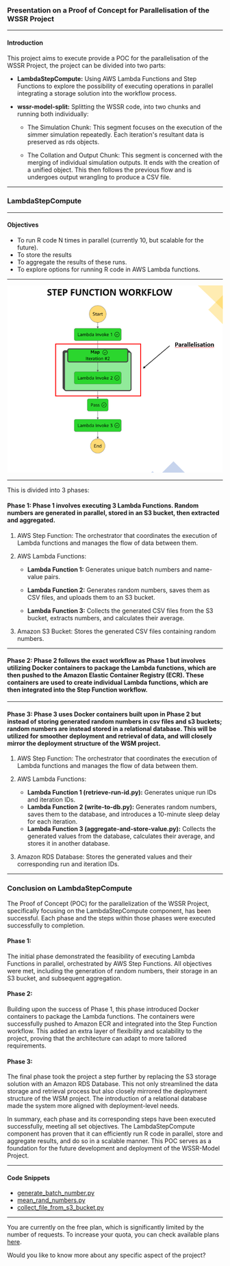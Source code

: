 ### Presentation on a Proof of Concept for Parallelisation of the WSSR Project

---

#### Introduction

This project aims to execute provide a POC for the parallelisation of the WSSR Project, the project can be divided into two parts:

- **LambdaStepCompute:** Using AWS Lambda Functions and Step Functions to explore the possibility of executing operations in parallel integrating a storage solution into the workflow process.
  
- **wssr-model-split:** Splitting the WSSR code, into two chunks and running both individually:
  - The Simulation Chunk: This segment focuses on the execution of the simmer simulation repeatedly. Each iteration's resultant data is preserved as rds objects.
  
  - The Collation and Output Chunk: This segment is concerned with the merging of individual simulation outputs. It ends with the creation of a unified object. This then follows the previous flow and is undergoes output wrangling to produce a CSV file.

---

### LambdaStepCompute

---

#### Objectives

- To run R code N times in parallel (currently 10, but scalable for the future).
- To store the results
- To aggregate the results of these runs.
- To explore options for running R code in AWS Lambda functions.

---

![Step Function Workflow Diagram](https://github.com/eriiire/LambdaStepCompute/raw/b1a2c424f10074c581f7baeff8b9b9db553b70fe/phase2/stepfunction-workflow.png)

---

This is divided into 3 phases:

#### Phase 1: Phase 1 involves executing 3 Lambda Functions. Random numbers are generated in parallel, stored in an S3 bucket, then extracted and aggregated.

1. AWS Step Function: The orchestrator that coordinates the execution of Lambda functions and manages the flow of data between them. 

2. AWS Lambda Functions: 

   - **Lambda Function 1:** Generates unique batch numbers and name-value pairs. 

   - **Lambda Function 2:** Generates random numbers, saves them as CSV files, and uploads them to an S3 bucket. 

   - **Lambda Function 3:** Collects the generated CSV files from the S3 bucket, extracts numbers, and calculates their average. 

3. Amazon S3 Bucket: Stores the generated CSV files containing random numbers.

---

#### Phase 2: Phase 2 follows the exact workflow as Phase 1 but involves utilizing Docker containers to package the Lambda functions, which are then pushed to the Amazon Elastic Container Registry (ECR). These containers are used to create individual Lambda functions, which are then integrated into the Step Function workflow.

---

#### Phase 3: Phase 3 uses Docker containers built upon in Phase 2 but instead of storing generated random numbers in csv files and s3 buckets; random numbers are instead stored in a relational database. This will be utilized for smoother deployment and retrieval of data, and will closely mirror the deployment structure of the WSM project.

1. AWS Step Function: The orchestrator that coordinates the execution of Lambda functions and manages the flow of data between them.

2. AWS Lambda Functions:

   - **Lambda Function 1 (retrieve-run-id.py):** Generates unique run IDs and iteration IDs.
   - **Lambda Function 2 (write-to-db.py):** Generates random numbers, saves them to the database, and introduces a 10-minute sleep delay for each iteration.
   - **Lambda Function 3 (aggregate-and-store-value.py):** Collects the generated values from the database, calculates their average, and stores it in another database.

3. Amazon RDS Database: Stores the generated values and their corresponding run and iteration IDs.

---

### Conclusion on LambdaStepCompute

The Proof of Concept (POC) for the parallelization of the WSSR Project, specifically focusing on the LambdaStepCompute component, has been successful. Each phase and the steps within those phases were executed successfully to completion.

#### Phase 1: 
The initial phase demonstrated the feasibility of executing Lambda Functions in parallel, orchestrated by AWS Step Functions. All objectives were met, including the generation of random numbers, their storage in an S3 bucket, and subsequent aggregation.

#### Phase 2: 
Building upon the success of Phase 1, this phase introduced Docker containers to package the Lambda functions. The containers were successfully pushed to Amazon ECR and integrated into the Step Function workflow. This added an extra layer of flexibility and scalability to the project, proving that the architecture can adapt to more tailored requirements.

#### Phase 3: 
The final phase took the project a step further by replacing the S3 storage solution with an Amazon RDS Database. This not only streamlined the data storage and retrieval process but also closely mirrored the deployment structure of the WSM project. The introduction of a relational database made the system more aligned with deployment-level needs.

In summary, each phase and its corresponding steps have been executed successfully, meeting all set objectives. The LambdaStepCompute component has proven that it can efficiently run R code in parallel, store and aggregate results, and do so in a scalable manner. This POC serves as a foundation for the future development and deployment of the WSSR-Model Project.

---

#### Code Snippets

- [generate_batch_number.py](https://github.com/eriiire/LambdaStepCompute/blob/main/phase1/generate_batch_number.py)
- [mean_rand_numbers.py](https://github.com/eriiire/LambdaStepCompute/blob/main/phase1/mean_rand_numbers.py)
- [collect_file_from_s3_bucket.py](https://github.com/eriiire/LambdaStepCompute/blob/main/phase1/collect_file_from_s3_bucket.py)

---

You are currently on the free plan, which is significantly limited by the number of requests. To increase your quota, you can check available plans [here](https://c7d59216ee8ec59bda5e51ffc17a994d.auth.portal-pluginlab.ai/pricing).

Would you like to know more about any specific aspect of the project?
